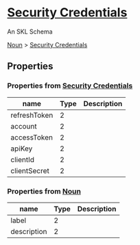 # [Security Credentials](../../core/security-credentials/schema.json)

An SKL Schema



[Noun](../../core/noun/schema.json) > [Security Credentials](../../core/security-credentials/schema.json)

## Properties

### Properties from [Security Credentials](../../core/security-credentials/schema.json)

| name | Type | Description |
| ---- | ---- | ----------- |
| refreshToken | 2 | |
| account | 2 | |
| accessToken | 2 | |
| apiKey | 2 | |
| clientId | 2 | |
| clientSecret | 2 | |

### Properties from [Noun](../../core/noun/schema.json)

| name | Type | Description |
| ---- | ---- | ----------- |
| label | 2 | |
| description | 2 | |

